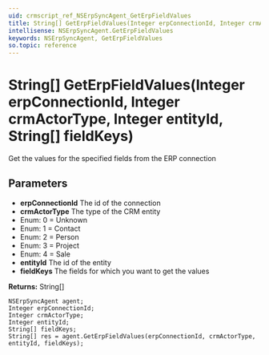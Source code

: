```yaml
---
uid: crmscript_ref_NSErpSyncAgent_GetErpFieldValues
title: String[] GetErpFieldValues(Integer erpConnectionId, Integer crmActorType, Integer entityId, String[] fieldKeys)
intellisense: NSErpSyncAgent.GetErpFieldValues
keywords: NSErpSyncAgent, GetErpFieldValues
so.topic: reference
---
```


# String[] GetErpFieldValues(Integer erpConnectionId, Integer crmActorType, Integer entityId, String[] fieldKeys)

Get the values for the specified fields from the ERP connection

## Parameters

* **erpConnectionId** The id of the connection
* **crmActorType** The type of the CRM entity
* Enum: 0 = Unknown 
* Enum: 1 = Contact 
* Enum: 2 = Person 
* Enum: 3 = Project 
* Enum: 4 = Sale 
* **entityId** The id of the entity
* **fieldKeys** The fields for which you want to get the values

**Returns:** String[]

```crmscript
NSErpSyncAgent agent;
Integer erpConnectionId;
Integer crmActorType;
Integer entityId;
String[] fieldKeys;
String[] res = agent.GetErpFieldValues(erpConnectionId, crmActorType, entityId, fieldKeys);
```

